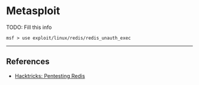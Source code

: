 # Metasploit

TODO: Fill this info

```
msf > use exploit/linux/redis/redis_unauth_exec
```

---
## References

 - [Hacktricks: Pentesting Redis](https://book.hacktricks.xyz/network-services-pentesting/6379-pentesting-redis)